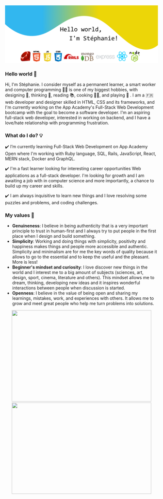 <!-- **Pixelus/Pixelus** is a ✨ _special_ ✨ repository because its `README.md` (this file) appears on your GitHub profile. -->

![](https://github.com/Pixelus/Pixelus/blob/master/header.png)




### Hello world 👋


Hi, I'm Stéphanie. I consider myself as a permanent learner, a smart worker and computer programming 👩‍💻 is one of my biggest hobbies, with designing 🎨, thinking 🤔, reading 📚, cooking 👩‍🍳, and playing 🏸 . I am a 🇫🇷 web developer and designer skilled in HTML, CSS and its frameworks, and I'm currently working on the App Academy's Full-Stack Web Development bootcamp with the goal to become a software developer.
I'm an aspiring full-stack web developer, interested in working on backend, and I have a love/hate relationship with programming frustration.

 ### What do I do? 💡
 

  ✔️ I’m currently learning Full-Stack Web Development on App Academy Open where I'm working with Ruby language, SQL, Rails, JavaScript, React, MERN stack, Docker and GraphQL.
  
  ✔️ I'm a fast learner looking for interesting career opportunities Web applications as a full-stack developer. I'm looking for growth and I am awaiting a job with in computer science and more importantly, a chance to build up my career and skills.
  
  ✔️ I am always inquisitive to learn new things and I love resolving some puzzles and problems, and coding challenges.

### My values 🌱

* **Genuineness**: I believe in being authenticity that is a very important principle to trust in human-first and I always try to put people in the first place when I design and build something.
* **Simplicity**: Working and doing things with simplicity, positivity and happiness makes things and people more accessible and authentic. Simplicity and minimalism are for me the key words of quality because it allows to go to the essential and to keep the useful and the pleasant. More is less!
* **Beginner's mindset and curiosity**: I love discover new things in the world and I interest me to a big amount of subjects (sciences, art, design, sport, cinema, literature and others). This mindset allows me to dream, thinking, developing new ideas and it inspires wonderful interactions between people when discussion is started.  
* **Openness**: I believe in the value of being open and sharing my learnings, mistakes, work, and experiences with others. It allows me to grow and meet great people who help me turn problems into solutions.


<p align="center">
  <img width="460" height="300" src="https://github-readme-stats.vercel.app/api?username=pixelus&theme=dark&show_icons=true">
  <img width="460" height="300" src="https://github-readme-stats.vercel.app/api/top-langs/?username=pixelus&hide_langs_below=1">
</p>
